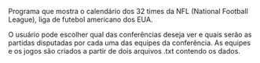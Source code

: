Programa que mostra o calendário dos 32 times da NFL (National Football League), liga de futebol americano dos EUA.

O usuário pode escolher qual das conferências deseja ver e quais serão as partidas disputadas por cada uma das equipes da conferência.
As equipes e os jogos são criados a partir de dois arquivos .txt contendo os dados.
